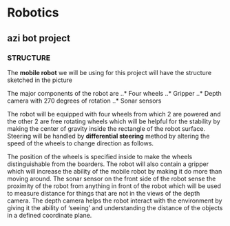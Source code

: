 # Robotics

## azi bot project
### STRUCTURE

The **mobile robot** we will be using for this project will have the structure sketched in the picture

The major components of the robot are
..* Four wheels
..* Gripper
..* Depth camera with 270 degrees of rotation
..* Sonar sensors

The robot will be equipped with four wheels from which 2 are powered and the other 2 are free rotating wheels which will be helpful for the stability by making the center of gravity inside the rectangle of the robot surface. Steering will be handled by **differential steering** method by altering the speed of the wheels to change direction as follows.


The position of the wheels is specified inside to make the wheels distinguishable from the boarders. The robot will also contain a gripper which will increase the ability of the mobile robot by making it do more than moving around. The sonar sensor on the front side of the robot sense the proximity of the robot from anything in front of the robot which will be used to measure distance for things that are not in the views of the depth camera. The depth camera helps the robot interact with the environment by giving it the ability of ‘seeing’ and understanding the distance of the objects in a defined coordinate plane.